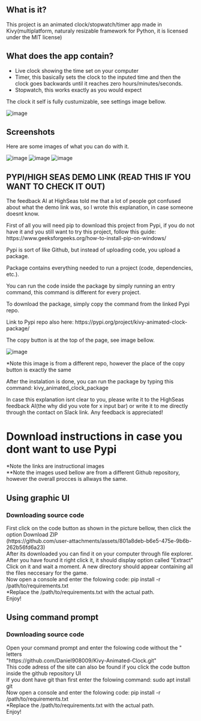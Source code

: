 ## What is it?
<p>This project is an animated clock/stopwatch/timer app made in Kivy(multiplatform, naturaly resizable framework for Python, it is licensed under the MIT license)</p>

## What does the app contain?
- Live clock showing the time set on your computer
- Timer, this basically sets the clock to the inputed time and then the clock goes backwards until it reaches zero hours/minutes/seconds.
- Stopwatch, this works exactly as you would expect
<p>The clock it self is fully custumizable, see settings image bellow.</p>

![image](https://github.com/user-attachments/assets/ba09ddec-ff3f-4dae-8ebf-e887eb13a0e1)

## Screenshots
<p>Here are some images of what you can do with it.</p>

![image](https://github.com/user-attachments/assets/905cb239-d471-4d09-9551-c9be291b4436)
![image](https://github.com/user-attachments/assets/efd86310-a93b-4966-b7b3-137c89c57acb)
![image](https://github.com/user-attachments/assets/e0fed30e-6b2a-42d3-bf1c-490b97ca3e96)

## PYPI/HIGH SEAS DEMO LINK (READ THIS IF YOU WANT TO CHECK IT OUT)
<p>The feedback AI at HighSeas told me that a lot of people got confused about what the demo link was, so I wrote this explanation, in case someone doesnt know.</p>
<p>First of all you will need pip to download this project from Pypi, if you do not have it and you still want to try this project, follow this guide: https://www.geeksforgeeks.org/how-to-install-pip-on-windows/</p>
<p>Pypi is sort of like Github, but instead of uploading code, you upload a package.</p>
<p>Package contains everything needed to run a project (code, dependencies, etc.).</p>
<p>You can run the code inside the package by simply running an entry command, this command is different for every project.</p>
<p>To download the package, simply copy the command from the linked Pypi repo.</p>
<p>Link to Pypi repo also here: https://pypi.org/project/kivy-animated-clock-package/</p>
<p>The copy button is at the top of the page, see image bellow.</p>

![image](https://github.com/user-attachments/assets/3b852bc1-4947-452c-a381-15e4beb35aa9)

<p>*Note this image is from a different repo, however the place of the copy button is exactly the same</p>
<p>After the instalation is done, you can run the package by typing this command: kivy_animated_clock_package</p>
<p>In case this explanation isnt clear to you, please write it to the HighSeas feedback AI(the why did you vote for x input bar) or write it to me directly through the contact on Slack link. Any feedback is appreciated!</p>


<h1>Download instructions in case you dont want to use Pypi</h1>
*Note the links are instructional images <br>
**Note the images used bellow are from a different Github repository, however the overall procces is allways the same. <br>
<h2>Using graphic UI</h2>
<h3>Downloading source code </h3>
First click on the code button as shown in the picture bellow, then click the option Download ZIP <br>
(https://github.com/user-attachments/assets/801a8deb-b6e5-475e-9b6b-262b56fd6a23) <br>
After its downloaded you can find it on your computer through file explorer. After you have found it right click it, it should display option called "Extract" <br>
Click on it and wait a moment. A new directory should appear containing all the files neccesary for the game.<br>
Now open a console and enter the folowing code: pip install -r /path/to/requirements.txt <br>
*Replace the /path/to/requirements.txt with the actual path. <br>
Enjoy! <br>
<h2>Using command prompt</h2>
<h3>Downloading source code </h3>
Open your command prompt and enter the folowing code without the " letters <br>
"https://github.com/Daniel908009/Kivy-Animated-Clock.git" <br>
This code adress of the site can also be found if you click the code button inside the github repository UI <br>
If you dont have git than first enter the folowing command: sudo apt install git <br>
Now open a console and enter the folowing code: pip install -r /path/to/requirements.txt <br>
*Replace the /path/to/requirements.txt with the actual path. <br>
Enjoy! <br>
